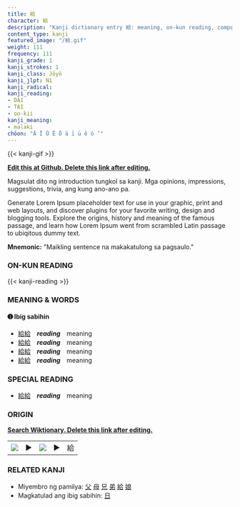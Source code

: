 ```yaml
---
title: 給
character: 給
description: "Kanji dictionary entry 給: meaning, on-kun reading, compounds, origin, related kanji"
content_type: kanji
featured_image: "/給.gif"
weight: 111
frequency: 111
kanji_grade: 1
kanji_strokes: 1
kanji_class: Jōyō
kanji_jlpt: N1
kanji_radical: 
kanji_reading: 
- DAI
- TAI
- oo-kii
kanji_meaning:
- malaki
chōon: "Ā Ī Ū Ē Ō ā ī ū ē ō ’"
---
```

[//]: # (Don't edit the line below. Kanji animated GIF code is automatically generated.)
{{< kanji-gif >}}

[//]: # (Edit below this line.)

**[Edit this at Github. Delete this link after editing.](https://github.com/tim0g/tim/tree/main/content/kanji/給/index.md)**

Magsulat dito ng introduction tungkol sa kanji. Mga opinions, impressions, suggestions, trivia, ang kung ano-ano pa.

Generate Lorem Ipsum placeholder text for use in your graphic, print and web layouts, and discover plugins for your favorite writing, design and blogging tools. Explore the origins, history and meaning of the famous passage, and learn how Lorem Ipsum went from scrambled Latin passage to ubiqitous dummy text.
 
**Mnemonic:** "Maikling sentence na makakatulong sa pagsaulo."

### ON-KUN READING

[//]: # (Don't edit the line below. ON-KUN READING code is automatically generated.)
{{< kanji-reading >}}

### MEANING & WORDS

#### ➊ **Ibig sabihin**
  - [給](../給)[給](../給)　***reading***　meaning
  - [給](../給)[給](../給)　***reading***　meaning
  - [給](../給)[給](../給)　***reading***　meaning
  - [給](../給)[給](../給)　***reading***　meaning

### SPECIAL READING
  - [給](../給)[給](../給)　***reading***　meaning

### ORIGIN

**[Search Wiktionary. Delete this link after editing.](https://wiktionary.org/wiki/給)**
<table class="kanji-table"><tr><td>
<img src="60px-給-bronze.svg.png">
</td><td>▶</td><td>
<img src="60px-給-oracle.svg.png">
</td><td>▶</td>
<td class="kanji-origin">給</td>
</tr></table>

### RELATED KANJI
- Miyembro ng pamilya: [父](../父) [母](../母) [兄](../兄) [弟](../弟) [給](../給) [娘](../娘)
- Magkatulad ang ibig sabihin: [日](../日)
